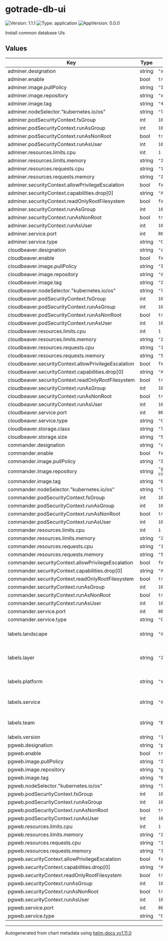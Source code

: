 # gotrade-db-ui

![Version: 1.1.1](https://img.shields.io/badge/Version-1.1.1-informational?style=flat-square) ![Type: application](https://img.shields.io/badge/Type-application-informational?style=flat-square) ![AppVersion: 0.0.0](https://img.shields.io/badge/AppVersion-0.0.0-informational?style=flat-square)

Install common database UIs

## Values

| Key | Type | Default | Description |
|-----|------|---------|-------------|
| adminer.designation | string | `"adminer"` |  |
| adminer.enable | bool | `true` |  |
| adminer.image.pullPolicy | string | `"IfNotPresent"` |  |
| adminer.image.repository | string | `"adminer"` |  |
| adminer.image.tag | string | `"4.8.1"` |  |
| adminer.nodeSelector."kubernetes.io/os" | string | `"linux"` |  |
| adminer.podSecurityContext.fsGroup | int | `1000` |  |
| adminer.podSecurityContext.runAsGroup | int | `1000` |  |
| adminer.podSecurityContext.runAsNonRoot | bool | `true` |  |
| adminer.podSecurityContext.runAsUser | int | `1000` |  |
| adminer.resources.limits.cpu | int | `1` |  |
| adminer.resources.limits.memory | string | `"2Gi"` |  |
| adminer.resources.requests.cpu | string | `"1m"` |  |
| adminer.resources.requests.memory | string | `"256Mi"` |  |
| adminer.securityContext.allowPrivilegeEscalation | bool | `false` |  |
| adminer.securityContext.capabilities.drop[0] | string | `"ALL"` |  |
| adminer.securityContext.readOnlyRootFilesystem | bool | `false` |  |
| adminer.securityContext.runAsGroup | int | `1000` |  |
| adminer.securityContext.runAsNonRoot | bool | `true` |  |
| adminer.securityContext.runAsUser | int | `1000` |  |
| adminer.service.port | int | `80` |  |
| adminer.service.type | string | `"ClusterIP"` |  |
| cloudbeaver.designation | string | `"cloudbeaver"` |  |
| cloudbeaver.enable | bool | `false` |  |
| cloudbeaver.image.pullPolicy | string | `"IfNotPresent"` |  |
| cloudbeaver.image.repository | string | `"dbeaver/cloudbeaver"` |  |
| cloudbeaver.image.tag | string | `"22.3.5"` |  |
| cloudbeaver.nodeSelector."kubernetes.io/os" | string | `"linux"` |  |
| cloudbeaver.podSecurityContext.fsGroup | int | `1000` |  |
| cloudbeaver.podSecurityContext.runAsGroup | int | `1000` |  |
| cloudbeaver.podSecurityContext.runAsNonRoot | bool | `true` |  |
| cloudbeaver.podSecurityContext.runAsUser | int | `1000` |  |
| cloudbeaver.resources.limits.cpu | int | `1` |  |
| cloudbeaver.resources.limits.memory | string | `"2Gi"` |  |
| cloudbeaver.resources.requests.cpu | string | `"100m"` |  |
| cloudbeaver.resources.requests.memory | string | `"512Mi"` |  |
| cloudbeaver.securityContext.allowPrivilegeEscalation | bool | `false` |  |
| cloudbeaver.securityContext.capabilities.drop[0] | string | `"ALL"` |  |
| cloudbeaver.securityContext.readOnlyRootFilesystem | bool | `true` |  |
| cloudbeaver.securityContext.runAsGroup | int | `1000` |  |
| cloudbeaver.securityContext.runAsNonRoot | bool | `true` |  |
| cloudbeaver.securityContext.runAsUser | int | `1000` |  |
| cloudbeaver.service.port | int | `80` |  |
| cloudbeaver.service.type | string | `"ClusterIP"` |  |
| cloudbeaver.storage.class | string | `"local-path"` |  |
| cloudbeaver.storage.size | string | `"512Mi"` |  |
| commander.designation | string | `"commander"` |  |
| commander.enable | bool | `false` |  |
| commander.image.pullPolicy | string | `"IfNotPresent"` |  |
| commander.image.repository | string | `"ghcr.io/joeferner/redis-commander"` |  |
| commander.image.tag | string | `"0.8.1"` |  |
| commander.nodeSelector."kubernetes.io/os" | string | `"linux"` |  |
| commander.podSecurityContext.fsGroup | int | `1000` |  |
| commander.podSecurityContext.runAsGroup | int | `1000` |  |
| commander.podSecurityContext.runAsNonRoot | bool | `true` |  |
| commander.podSecurityContext.runAsUser | int | `1000` |  |
| commander.resources.limits.cpu | int | `1` |  |
| commander.resources.limits.memory | string | `"2Gi"` |  |
| commander.resources.requests.cpu | string | `"100m"` |  |
| commander.resources.requests.memory | string | `"512Mi"` |  |
| commander.securityContext.allowPrivilegeEscalation | bool | `false` |  |
| commander.securityContext.capabilities.drop[0] | string | `"ALL"` |  |
| commander.securityContext.readOnlyRootFilesystem | bool | `true` |  |
| commander.securityContext.runAsGroup | int | `1000` |  |
| commander.securityContext.runAsNonRoot | bool | `true` |  |
| commander.securityContext.runAsUser | int | `1000` |  |
| commander.service.port | int | `80` |  |
| commander.service.type | string | `"ClusterIP"` |  |
| labels.landscape | string | `"develop"` | L of LPSD of Gotrade Service Tree |
| labels.layer | string | `"2"` | Infrastructure layer this application belongs to |
| labels.platform | string | `"systems"` | P of LPSD of Gotrade Service Tree |
| labels.service | string | `"db-ui"` | P of LPSD of Gotrade Service Tree |
| labels.team | string | `"ESD"` | Team in charge of this chart |
| labels.version | string | `"1.1.1"` | chart version |
| pgweb.designation | string | `"pgweb"` |  |
| pgweb.enable | bool | `true` |  |
| pgweb.image.pullPolicy | string | `"IfNotPresent"` |  |
| pgweb.image.repository | string | `"ghcr.io/sosedoff/pgweb"` |  |
| pgweb.image.tag | string | `"0.14.0"` |  |
| pgweb.nodeSelector."kubernetes.io/os" | string | `"linux"` |  |
| pgweb.podSecurityContext.fsGroup | int | `1000` |  |
| pgweb.podSecurityContext.runAsGroup | int | `1000` |  |
| pgweb.podSecurityContext.runAsNonRoot | bool | `true` |  |
| pgweb.podSecurityContext.runAsUser | int | `1000` |  |
| pgweb.resources.limits.cpu | int | `1` |  |
| pgweb.resources.limits.memory | string | `"2Gi"` |  |
| pgweb.resources.requests.cpu | string | `"1m"` |  |
| pgweb.resources.requests.memory | string | `"32Mi"` |  |
| pgweb.securityContext.allowPrivilegeEscalation | bool | `false` |  |
| pgweb.securityContext.capabilities.drop[0] | string | `"ALL"` |  |
| pgweb.securityContext.readOnlyRootFilesystem | bool | `true` |  |
| pgweb.securityContext.runAsGroup | int | `1000` |  |
| pgweb.securityContext.runAsNonRoot | bool | `true` |  |
| pgweb.securityContext.runAsUser | int | `1000` |  |
| pgweb.service.port | int | `80` |  |
| pgweb.service.type | string | `"ClusterIP"` |  |

----------------------------------------------
Autogenerated from chart metadata using [helm-docs vv1.11.0](https://github.com/norwoodj/helm-docs/releases/vv1.11.0)

